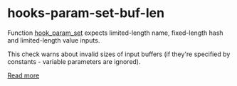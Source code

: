 # hooks-param-set-buf-len

Function [hook_param_set](https://xrpl-hooks.readme.io/v2.0/reference/hook_param_set) expects limited-length name, fixed-length hash and limited-length value inputs.

This check warns about invalid sizes of input buffers (if they're specified by constants - variable parameters are ignored).

[Read more](https://xrpl-hooks.readme.io/v2.0/docs/parameters)

